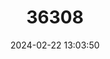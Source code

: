 ---
title: "36308"
category: "Diospyros areolata"
draft: false
date: 2024-02-22 13:03:50
languages:
  Thai: ["phlap, maphlap"]
  Malay: ["kayu arang"]
---